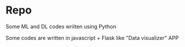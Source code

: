 # Repo

Some ML and DL codes wriiten using Python

Some codes are written in javascript + Flask like "Data visualizer" APP
